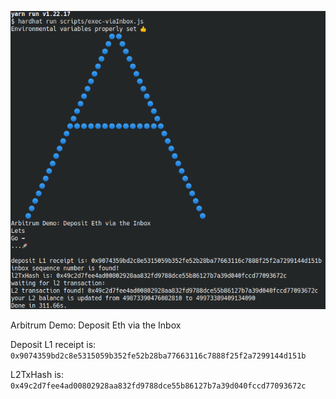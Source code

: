 ![alt text](https://github.com/BenNojokes/Images/blob/main/depositETH-inbox.png)

Arbitrum Demo: Deposit Eth via the Inbox

Deposit L1 receipt is: `0x9074359bd2c8e5315059b352fe52b28ba77663116c7888f25f2a7299144d151b`

L2TxHash is: `0x49c2d7fee4ad00802928aa832fd9788dce55b86127b7a39d040fccd77093672c`
